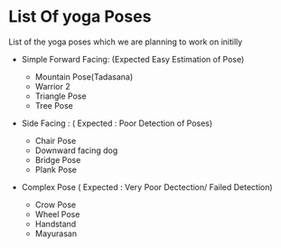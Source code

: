 # List Of  yoga Poses

List of the yoga poses which we are planning to work on initilly

-   Simple Forward Facing: (Expected Easy Estimation of Pose)
    -   Mountain Pose(Tadasana)
    -   Warrior 2
    -   Triangle Pose
    -   Tree Pose


-   Side Facing : ( Expected : Poor Detection of Poses)
    -   Chair Pose
    -   Downward facing dog
    -    Bridge Pose
    -    Plank Pose

-   Complex Pose ( Expected : Very Poor Dectection/ Failed Detection) 

    -   Crow Pose
    -   Wheel Pose
    -   Handstand
    -   Mayurasan
